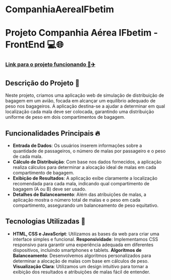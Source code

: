# CompanhiaAereaIFbetim

# Projeto Companhia Aérea IFbetim - FrontEnd 💻🌐

### [Link para o projeto funcionando 🔗✈️](https://julio7745.github.io/CompanhiaAereaIFbetim/)

## Descrição do Projeto 📝

Neste projeto, criamos uma aplicação web de simulação de distribuição de bagagem em um avião, focada em alcançar um equilíbrio adequado de peso nos bagageiros. A aplicação destina-se a ajudar a determinar em qual localização cada mala deve ser colocada, garantindo uma distribuição uniforme de peso em dois compartimentos de bagagem.

## Funcionalidades Principais 🔥
- **Entrada de Dados**: Os usuários inserem informações sobre a quantidade de passageiros, o número de malas por passageiro e o peso de cada mala.
- **Cálculo de Distribuição**: Com base nos dados fornecidos, a aplicação realiza cálculos para determinar a alocação ideal de malas em cada compartimento de bagagem.
- **Exibição de Resultados**: A aplicação exibe claramente a localização recomendada para cada mala, indicando qual compartimento de bagagem (A ou B) deve ser usado.
- **Detalhes de Balanceamento**: Além das atribuições de malas, a aplicação mostra o número total de malas e o peso em cada compartimento, assegurando um balanceamento de peso equitativo.

## Tecnologias Utilizadas 🔧

- **HTML, CSS e JavaScript**: Utilizamos as bases da web para criar uma interface simples e funcional.
**Responsividade**: Implementamos CSS responsivo para garantir uma experiência adequada em diferentes dispositivos, incluindo smartphones e tablets.
**Algoritmos de Balanceamento**: Desenvolvemos algoritmos personalizados para determinar a alocação de malas com base em cálculos de peso.
**Visualização Clara**: Utilizamos um design intuitivo para tornar a exibição dos resultados e atribuições de malas fácil de entender.
